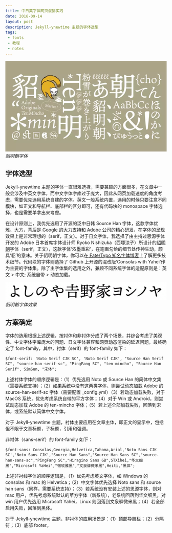 ```yaml
---
title: 中日英字体网页混排实践
date: 2018-09-14
layout: post
description: Jekyll-ynewtime 主题的字体选型
tags:
 - fonts
 - 教程
 - notes
---
```


![](/media/files/WEBP/tenmincho-fonts2.webp)*貂明朝字体*

## 字体选型

Jekyll-ynewtime 主题的字体一直很难选择，需要兼顾的方面很多，在文章中一般会涉及中英文字体，而中文字体字库过于庞大，因此从网页加载速度的角度考虑，需要优先选用系统自建的字体。英文一般系统内置，选用的时候只要注意不同模块，如正文和导航栏、底部栏的区分即可，还有代码块的 monospace 字体选择，也是需要单拿出来考虑。

在设计原则上，我优先选用了开源的泛中日韩 Source Han 字体，这款字体优雅、大方，背后是[ Google 的大力支持和 Adobe 公司的精心研发](https://source.typekit.com/source-han-serif/cn/)，在字体的呈现效果上是非常理想的（serif，正文）。对于日文字体，我选择了由主持过思源字体开发的 Adobe 日本首席字体设计师 Ryoko Nishizuka（西塚涼子）所设计的[貂明朝](https://typekit.com/fonts/ten-mincho)字体（serif，正文），这款字体‘浓墨重彩’，在笔画勾绘的细节处传神生动，颇具‘貂’的意味。关于貂明朝字体，你可以在[ Fate/Typo 知名字体博客](https://fatetypo.xyz/ten-mincho/)上了解更多技术细节。代码块的字体则选择了 Github 上开源的混改版‘Consolas with Yahei’作为主要的字体集。除了主字体集的选用之外，兼顾不同系统字体的适配原则是：英文 > 中文; 系统自带 > 动态加载。

![](/media/files/WEBP/tenmincho-fonts1.webp)*貂明朝字体效果*

## 方案确定

字体的选用根据上述逻辑，按衬体和非衬体分成了两个场景，并综合考虑了美观性、中文字体字库庞大的问题、日文字体兼容和网页动态渲染的延迟问题，最终确定了 font-family，其中，衬体（serif）的 font-family 如下：

```
$font-serif: 'Noto Serif CJK SC', 'Noto Serif CJK', "Source Han Serif SC", "source-han-serif-sc", "PingFang SC", "ten-mincho", "Source Han Serif", SimSun, "宋体";
```

上述衬体字体的顺序逻辑是：（1）优先选用 Noto 或 Source Han 的简体中文集（需要系统支持）；（2）如果系统中没有这两类字体，则尝试动态加载 Adobe 的 source-han-serif-sc 字体（需要配置 _config.yml）（3）若动态加载失败，对于 MacOS 系统，优先考虑系统自带的平方字体；（4）对于 Win 或 Android，则尝试动态加载 Adobe 的 ten-mincho 字体；（5）若上述全部加载失败，回落到宋体，或系统默认简体中文字体。

对于 Jekyll-ynewtime 主题，衬体主要应用在文章主体，即正文的显示中，包括但不限于文章标题，子标题，引用和强调。

非衬体（sans-serif）的 font-family 如下：

```
$font-sans: Consolas,Georgia,Helvetica,Tahoma,Arial,'Noto Sans CJK SC','Noto Sans CJK',"Source Han Sans","Source Han Sans SC","source-han-sans-sc","PingFang SC","Hiragino Sans GB",STXihei,"华文细黑","Microsoft YaHei","微软雅黑","文泉驿微米黑",Heiti,"黑体";
```

上述非衬线字体的顺序逻辑是，（1）优先考虑英文字体，如 Windows 的 consolas 和 mac 的 Helvetica；（2）中文字体优先选择 Noto sans 和 source han sans（同样，需要系统支持）；（3）若系统没有安装上述的思源字体，则对 mac 用户，优先考虑系统默认的苹方字体（新系统），老系统回落到华文细黑，对 win 用户优先选用 Microsoft Yahei，Linux 则回落到文泉驿微米黑；（4）若全部启用失败，回落到黑体。

对于 Jekyll-ynewtime 主题，非衬体的应用场景是：（1）顶部导航栏；（2）分隔符；（3）底部 footer。